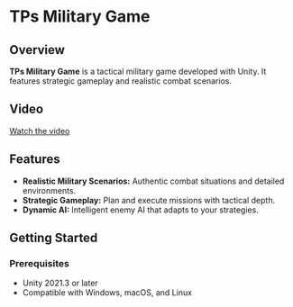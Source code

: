 # TPs Military Game

## Overview

**TPs Military Game** is a tactical military game developed with Unity. It features strategic gameplay and realistic combat scenarios.

## Video

[Watch the video](https://github.com/user-attachments/assets/427e56da-74ef-484c-835e-f9b63e4a9884)



## Features

- **Realistic Military Scenarios:** Authentic combat situations and detailed environments.
- **Strategic Gameplay:** Plan and execute missions with tactical depth.
- **Dynamic AI:** Intelligent enemy AI that adapts to your strategies.

## Getting Started

### Prerequisites

- Unity 2021.3 or later
- Compatible with Windows, macOS, and Linux

